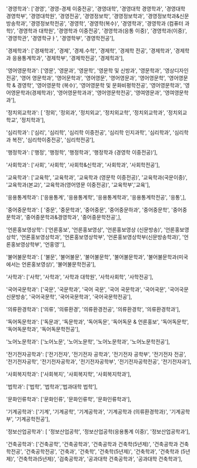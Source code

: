 '경영학과': ['경영', '경영-경제 이중전공', '경영대학', '경영대학 경영학과', '경영대학 경영학부', '경영대학원', '경영전공', '경영정보학', '경영정보학과', '경영정보학과&신문방송학과', '경영정보학전공', '경영학', '경영학(복수)', '경영학과', '경영학과 (컴퓨터 과학)', '경영학과 대학원', '경영학과 이중전공', '경영학과(응통 이중)', '경영학과(이중)', '경영학관', '경영학규ㅏ', '경영학부', '경영학전공'],

'경제학과': ['경재학과', '경제', '경제.수학', '경제학', '경제학 전공', '경제학과', '경제학과 응용통계학과', '경제학부', '경제학전공', '경제힉과'],

'영어영문학과': ['영문', '영문과', '영문학', '영문학 및 신방과', '영문학과', '영상디자인전공', '영어 영문학과', '영어문학과', '영어영문', '영어영문과', '영어영문학', '영어영문학 & 경영학', '영어영문학 (복수)', '영어영문학 및 문화비평학전공', '영어영문학과', '영어영문학과(경제학과)', '영어영문학과과', '영어영문학전공', '영여영문과', '영여영문학과'], 

'정치외교학과': [ '정외', '정외과', '정치외교', '정치외교학', '정치외교학과', '정치외교학교', '정치학과'],

'심리학과': ['심리', '심리학', '심리학 이중전공', '심리학 인지과학', '심리학과', '심리학과 복전', '심리학이중전공', '심리학전공'],

'행정학과': ['행정', '행정학', '행정학과', '행정학과 (경영학 이중전공)'],

'사회학과': ['사회', '사회학', '사회학&신학과', '사회학과', '사회학전공'],

'교육학과': ['교육학', '교육학과', '교육학과 (영문학 이중전공)', '교육학과(국문이중)', '교육학과(본교)', '교육학과(영어영문 이중전공)', '교육학부','교육'],

'응용통계학과': ['응용통계', '응용통계학', '응용통계학과', '응용통계학전공', '응통',],

'중어중문학과': [ '중문', '중문학과', '중어중문', '중어중문하과', '중어중문학', '중어중문학과', '중어중문학과&경영학과', '중어중문학전공',],

'언론홍보영상학': ['언론홍보', '언론홍보영상', '언론홍보영상 (신문방송)', '언론홍보영상학', '언론홍보영상학과', '언론홍보영상학부', '언론홍보영상학부(신문방송학과)', '언론홍보영상학부', '언홍영''],

'불어불문학과': [ '불문', '불어불문', '불어불문학', '불어불문학과', '불어불문학과(미국에서는 언론홍보영상)', '불어불문학전공'],

'사학과': ['사학', '사학과', '사학과 대학원', '사학사회학', '사학전공'],

'국어국문학과': ['국문', '국문학과', '국어 국문', '국어 국문학과', '국어국문', '국어국문 신문방송', '국어국문학', '국어국문학과', '국어국문학전공'],

'의류환경학과': ['의류', '의류환경', '의류환경전공', '의류환경학', '의류환경학과'],

'독어독문학과': ['독문과', '독문학과', '독어독문', '독어독문 & 언론홍보', '독어독문학', '독어독문학과', '독어독문학전공'],

'노어노문학과': ['노어노문', '노어노문학', '노어노문학과', '노어노문학전공'],

'전기전자공학과': ['전기전자', '전기전자 공학과', '전기전자 공학부', '전기전자 전공', '전기전자공학', '전기전자공학과', '전기전자공학부', '전기전자공학전공', '전기전자과'],

'사회복지학과': ['사회복지', '사회복지학', '사회복지학과'],

'법학과': ['법학', '법학과','법과대학 법학'],

'문화인류학과': ['문화인류', '문화인류학', '문화인류학과'],

'기계공학과': ['기계', '기계공학', '기계공학과', '기계공학과 (의류환경학과)', '기계공학부', '기계공학전공'],

'정보산업공학과': [ '정보산업공학', '정보산업공학(응용통계 이중)', '정보산업공학과'],

'건축공학과': ['건축공학', '건축공학과', '건축공학과 건축학(5년제)', '건축공학과 건축학전공', '건축공학전공', '건축과', '건축학', '건축학(5년제)', '건축학과', '건축학과 (5년제)', '건축학과(5년제)', '검축공학과', '공과대학 건축공학과', '공과대학 건축학과'],

